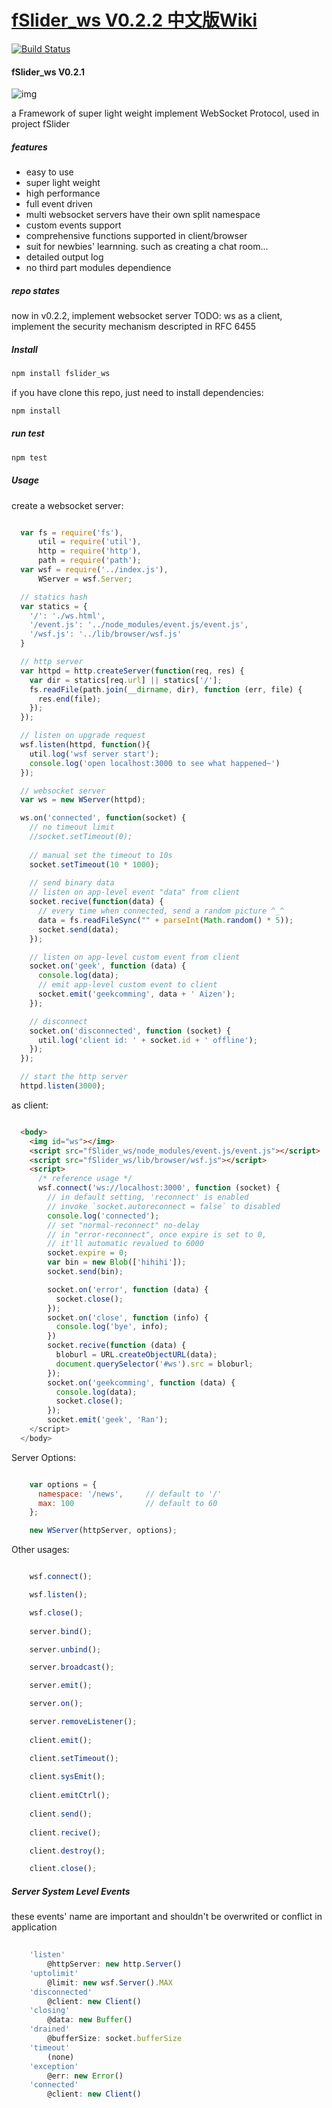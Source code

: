 [fSlider_ws V0.2.2 中文版Wiki](https://github.com/abbshr/fSlider-WebSocketFramework/wiki/fSlider_ws-V0.2.2-%E4%B8%AD%E6%96%87%E7%89%88Wiki)
===

[![Build Status](https://travis-ci.org/abbshr/fSlider-WebSocketFramework.svg?branch=dev-eventemitter)](https://travis-ci.org/abbshr/fSlider-WebSocketFramework)

#### fSlider_ws V0.2.1

![img](https://raw.githubusercontent.com/abbshr/fSlider-WebSocketFramework/dev-eventemitter/test/screen.png)

a Framework of super light weight implement WebSocket Protocol, used in project fSlider

##### features

+ easy to use
+ super light weight
+ high performance
+ full event driven
+ multi websocket servers have their own split namespace
+ custom events support
+ comprehensive functions supported in client/browser
+ suit for newbies' learnning. such as creating a chat room...
+ detailed output log
+ no third part modules dependience

##### repo states

now in v0.2.2, implement websocket server
TODO: ws as a client, implement the security mechanism descripted in RFC 6455

##### Install

```sh
npm install fslider_ws
```

if you have clone this repo, just need to install dependencies:

```sh
npm install
```

##### run test

```sh
npm test
```

##### Usage

create a websocket server:

```js

  var fs = require('fs'),
      util = require('util'),
      http = require('http'),
      path = require('path');
  var wsf = require('../index.js'),
      WServer = wsf.Server;

  // statics hash
  var statics = {
    '/': './ws.html',
    '/event.js': '../node_modules/event.js/event.js',
    '/wsf.js': '../lib/browser/wsf.js'
  }

  // http server
  var httpd = http.createServer(function(req, res) {
    var dir = statics[req.url] || statics['/'];
    fs.readFile(path.join(__dirname, dir), function (err, file) {
      res.end(file);
    });
  });

  // listen on upgrade request
  wsf.listen(httpd, function(){
    util.log('wsf server start');
    console.log('open localhost:3000 to see what happened~')
  });

  // websocket server
  var ws = new WServer(httpd);

  ws.on('connected', function(socket) { 
    // no timeout limit
    //socket.setTimeout(0);
    
    // manual set the timeout to 10s
    socket.setTimeout(10 * 1000);
    
    // send binary data
    // listen on app-level event "data" from client
    socket.recive(function(data) {
      // every time when connected, send a random picture ^_^
      data = fs.readFileSync("" + parseInt(Math.random() * 5));
      socket.send(data);
    });

    // listen on app-level custom event from client
    socket.on('geek', function (data) {
      console.log(data);
      // emit app-level custom event to client
      socket.emit('geekcomming', data + ' Aizen');
    });

    // disconnect
    socket.on('disconnected', function (socket) {
      util.log('client id: ' + socket.id + ' offline');
    });
  });

  // start the http server
  httpd.listen(3000);
```

as client:

```html

  <body>
    <img id="ws"></img>
    <script src="fSlider_ws/node_modules/event.js/event.js"></script>
    <script src="fSlider_ws/lib/browser/wsf.js"></script>
    <script>
      /* reference usage */
      wsf.connect('ws://localhost:3000', function (socket) {
        // in default setting, 'reconnect' is enabled
        // invoke `socket.autoreconnect = false` to disabled
        console.log('connected');
        // set "normal-reconnect" no-delay
        // in "error-reconnect", once expire is set to 0, 
        // it'll automatic revalued to 6000
        socket.expire = 0;
        var bin = new Blob(['hihihi']);
        socket.send(bin);

        socket.on('error', function (data) {
          socket.close();
        });
        socket.on('close', function (info) {
          console.log('bye', info);
        })
        socket.recive(function (data) {
          bloburl = URL.createObjectURL(data);
          document.querySelector('#ws').src = bloburl;
        });
        socket.on('geekcomming', function (data) {
          console.log(data);
          socket.close();
        });
        socket.emit('geek', 'Ran');
    </script>
  </body>
```

Server Options:

```js

    var options = {
      namespace: '/news',     // default to '/'
      max: 100                // default to 60
    };

    new WServer(httpServer, options);
```

Other usages:

```js

    wsf.connect();

    wsf.listen();

    wsf.close();
    
    server.bind();

    server.unbind();

    server.broadcast();

    server.emit();

    server.on();

    server.removeListener();
    
    client.emit();

    client.setTimeout();
    
    client.sysEmit();
    
    client.emitCtrl();
    
    client.send();
    
    client.recive();

    client.destroy();

    client.close();
```

##### Server System Level Events
these events' name are important and shouldn't be overwrited or conflict in application

```js
    
    'listen' 
        @httpServer: new http.Server()
    'uptolimit' 
        @limit: new wsf.Server().MAX
    'disconnected' 
        @client: new Client()
    'closing' 
        @data: new Buffer()
    'drained' 
        @bufferSize: socket.bufferSize
    'timeout'
        (none)
    'exception' 
        @err: new Error()
    'connected' 
        @client: new Client()
```
